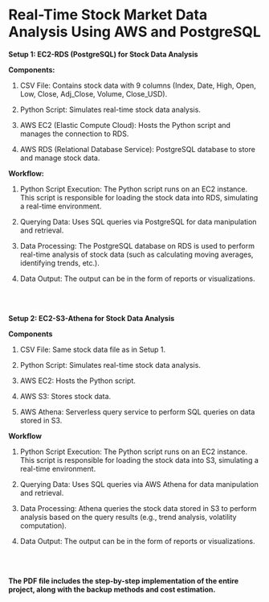# Real-Time Stock Market Data Analysis Using AWS and PostgreSQL


**Setup 1: EC2-RDS (PostgreSQL) for Stock Data Analysis**

**Components:**
1. CSV File: Contains stock data with 9 columns (Index, Date, High, Open, Low, Close, Adj_Close, Volume, Close_USD).

2. Python Script: Simulates real-time stock data analysis.
   
3. AWS EC2 (Elastic Compute Cloud): Hosts the Python script and manages the connection to RDS.
   
4. AWS RDS (Relational Database Service): PostgreSQL database to store and manage stock data.

**Workflow:**
1. Python Script Execution: The Python script runs on an EC2 instance. This script is responsible for loading the stock data into RDS, simulating a real-time environment.
   
2. Querying Data: Uses SQL queries via PostgreSQL for data manipulation and retrieval.
   
3. Data Processing: The PostgreSQL database on RDS is used to perform real-time analysis of stock data (such as calculating moving averages, identifying trends, etc.).
 
4. Data Output: The output can be in the form of reports or visualizations.

</br>
</br>


**Setup 2: EC2-S3-Athena for Stock Data Analysis**

**Components**
1. CSV File: Same stock data file as in Setup 1.
   
2. Python Script: Simulates real-time stock data analysis.
   
3. AWS EC2: Hosts the Python script.
   
4. AWS S3: Stores stock data.
   
5. AWS Athena: Serverless query service to perform SQL queries on data stored in S3.

**Workflow**
1. Python Script Execution: The Python script runs on an EC2 instance. This script is responsible for loading the stock data into S3, simulating a real-time environment.
   
2. Querying Data: Uses SQL queries via AWS Athena for data manipulation and retrieval.
   
3. Data Processing: Athena queries the stock data stored in S3 to perform analysis based on the query results (e.g., trend analysis, volatility computation).
   
4. Data Output: The output can be in the form of reports or visualizations.

</br>
</br>

**The PDF file includes the step-by-step implementation of the entire project, along with the backup methods and cost estimation.**
